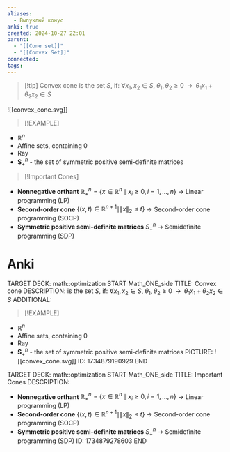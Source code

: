 ```yaml
---
aliases:
  - Выпуклый конус
anki: true
created: 2024-10-27 22:01
parent:
  - "[[Cone set]]"
  - "[[Convex Set]]"
connected: 
tags:
---
```


> [!tip] Convex cone
is the set $S$, if:
$\forall x_1, x_2 \in S, \; \theta_1, \theta_2 \ge 0 \;\; \rightarrow \;\; \theta_1 x_1 + \theta_2 x_2 \in S$

![[convex_cone.svg]]

> [!EXAMPLE]
- $\mathbb{R}^n$
- Affine sets, containing $0$
- Ray
- $\mathbf{S}^n_+$ - the set of symmetric positive semi-definite matrices

> [!Important Cones]
- **Nonnegative orthant** $\mathbb{R}_+^n = \{x \in \mathbb{R}^n \mid x_i \geq 0, i = 1, \dots, n\}$ → Linear programming (LP)
- **Second-order cone** $\{(x, t) \in \mathbb{R}^{n+1} \mid \|x\|_2 \leq t\}$ → Second-order cone programming (SOCP)
- **Symmetric positive semi-definite matrices** $S_+^n$ → Semidefinite programming (SDP)


# Anki
TARGET DECK: math::optimization 
START
Math_ONE_side
TITLE: Convex cone
DESCRIPTION: 
is the set $S$, if:
$\forall x_1, x_2 \in S, \; \theta_1, \theta_2 \ge 0 \;\; \rightarrow \;\; \theta_1 x_1 + \theta_2 x_2 \in S$
ADDITIONAL:
> [!EXAMPLE]
- $\mathbb{R}^n$
- Affine sets, containing $0$
- Ray
- $\mathbf{S}^n_+$ - the set of symmetric positive semi-definite matrices
PICTURE: ![[convex_cone.svg]]
ID: 1734879190929
END

TARGET DECK: math::optimization
START
Math_ONE_side
TITLE: Important Cones
DESCRIPTION: 
- **Nonnegative orthant** $\mathbb{R}_+^n = \{x \in \mathbb{R}^n \mid x_i \geq 0, i = 1, \dots, n\}$ → Linear programming (LP)
- **Second-order cone** $\{(x, t) \in \mathbb{R}^{n+1} \mid \|x\|_2 \leq t\}$ → Second-order cone programming (SOCP)
- **Symmetric positive semi-definite matrices** $S_+^n$ → Semidefinite programming (SDP)
ID: 1734879278603
END